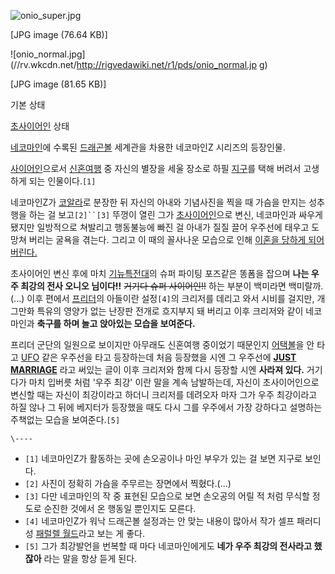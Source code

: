 ![onio_super.jpg](//rv.wkcdn.net/http://rigvedawiki.net/r1/pds/onio_super.jpg)

[JPG image (76.64 KB)]

![onio_normal.jpg](//rv.wkcdn.net/http://rigvedawiki.net/r1/pds/onio_normal.jp
g)

[JPG image (81.65 KB)]

기본 상태

[초사이어인](%EC%B4%88%EC%82%AC%EC%9D%B4%EC%96%B4%EC%9D%B8.md) 상태

  
[네코마인](%EB%84%A4%EC%BD%94%EB%A7%88%EC%9D%B8.md)에 수록된
[드래곤볼](%EB%93%9C%EB%9E%98%EA%B3%A4%EB%B3%BC.md) 세계관을 차용한 네코마인Z 시리즈의 등장인물.

[사이어인](%EC%82%AC%EC%9D%B4%EC%96%B4%EC%9D%B8.md)으로서
[신혼여행](%EC%8B%A0%ED%98%BC%EC%97%AC%ED%96%89.md) 중 자신의 별장을 세울 장소로 하필
[지구](%EC%A7%80%EA%B5%AC.md)를 택해 버려서 고생하게 되는 인물이다.`[1]`

네코마인Z가 [코알라](%EC%BD%94%EC%95%8C%EB%9D%BC.md)로 분장한 뒤 자신의 아내와 기념사진을 찍을 때 가슴을
만지는 성추행을 하는 걸 보고`[2]``[3]` 뚜껑이 열린 그가
[초사이어인](%EC%B4%88%EC%82%AC%EC%9D%B4%EC%96%B4%EC%9D%B8.md)으로 변신, 네코마인과 싸우게
됐지만 일방적으로 쳐발리고 행동불능에 빠진 걸 아내가 질질 끌어 우주선에 태우고 도망쳐 버리는 굴욕을 겪는다. 그리고 이 때의 꼴사나운
모습으로 인해 [이혼을 당하게 되어 버린다.](%EB%8F%8C%EC%8B%B1.md)

초사이어인 변신 후에 마치 [기뉴특전대](%EA%B8%B0%EB%89%B4%20%ED%8A%B9%EC%A0%84%EB%8C%80.md)의 슈퍼 파이팅 포즈같은 똥폼을
잡으며 **나는 우주 최강의 전사 오니오 님이다!!** <del>거기다 슈퍼 사이어인!!</del> 하는 부분이 백미라면 백미랄까.(...)
이후 편에서 [프리더](%ED%94%84%EB%A6%AC%EB%8D%94.md)의 아들이란 설정`[4]`의 크리저를 데리고 와서 시비를
걸지만, 개그만화 특유의 영양가 없는 난장판 전개로 흐지부지 돼 버리고 이후 크리저와 같이 네코마인과 **축구를 하며 놀고 앉아있는 모습을
보여준다.**

프리더 군단의 일원으로 보이지만 아무래도 신혼여행 중이었기 때문인지
[어택볼](%EC%96%B4%ED%83%9D%EB%B3%BC.md)을 안 타고 [UFO](UFO.md) 같은 우주선을 타고
등장하는데 처음 등장했을 시엔 그 우주선에 **[JUST MARRIAGE](%EC%8B%A0%ED%98%BC.md)** 라고 써있는
글이 이후 크리저와 함께 다시 등장할 시엔 **사라져 있다.** 거기다가 마치 입버릇 처럼 '우주 최강' 이란 말을 계속 남발하는데, 자신이
초사이어인으로 변신할 때는 자신이 최강이라고 하더니 크리저를 데려오자 마자 그가 우주 최강이라고 하질 않나 그 뒤에 베지터가 등장했을 때도
다시 그를 우주에서 가장 강하다고 설명하는 주책없는 모습을 보여준다.`[5]`

`\----`

  * `[1]` 네코마인Z가 활동하는 곳에 손오공이나 마인 부우가 있는 걸 보면 지구로 보인다.
  * `[2]` 사진이 정확히 가슴을 주무르는 장면에서 찍혔다.(...)
  * `[3]` 다만 네코마인의 작 중 표현된 모습으로 보면 손오공의 어릴 적 처럼 무식할 정도로 순진한 것에서 온 행동일 뿐인지도 모른다.
  * `[4]` 네코마인Z가 워낙 드래곤볼 설정과는 안 맞는 내용이 많아서 작가 셀프 패러디성 [패럴렐 월드](%ED%8C%A8%EB%9F%B4%EB%A0%90%20%EC%9B%94%EB%93%9C.md)라고 보는 게 좋다.
  * `[5]` 그가 최강발언을 번복할 때 마다 네코마인에게도 **네가 우주 최강의 전사라고 했잖아** 라는 말을 항상 듣게 된다.

